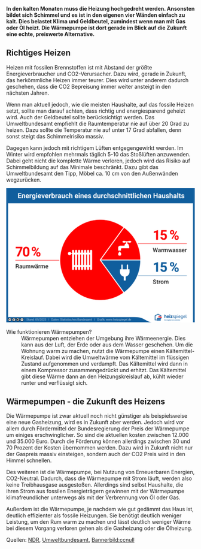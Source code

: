 **In den kalten Monaten muss die Heizung hochgedreht werden. Ansonsten bildet sich Schimmel und es ist in den eigenen vier Wänden einfach zu kalt. Dies belastet Klima und Geldbeutel, zumindest wenn man mit Gas oder Öl heizt. Die Wärmepumpe ist dort gerade im Blick auf die Zukunft eine echte, preiswerte Alternative.** 

 
## Richtiges Heizen 

 
Heizen mit fossilen Brennstoffen ist mit Abstand der größte Energieverbraucher und CO2-Verursacher. Dazu wird, gerade in Zukunft, das herkömmliche Heizen immer teurer. Dies wird unter anderem dadurch geschehen, dass die CO2 Bepreisung immer weiter ansteigt in den nächsten Jahren. 

 
Wenn man aktuell jedoch, wie die meisten Haushalte, auf das fossile Heizen setzt, sollte man darauf achten, dass richtig und energiesparend geheizt wird. Auch der Geldbeutel sollte berücksichtigt werden. Das Umweltbundesamt empfiehlt die Raumtemperatur nie auf über 20 Grad zu heizen. Dazu sollte die Temperatur nie auf unter 17 Grad abfallen, denn sonst steigt das Schimmelrisiko massiv. 

 
 Dagegen kann jedoch mit richtigem Lüften entgegengewirkt werden. Im Winter wird empfohlen mehrmals täglich 5-10 das Stoßlüften anzuwenden. Dabei geht nicht die komplette Wärme verloren, jedoch wird das Risiko auf Schimmelbildung auf das Minimale beschränkt. Dazu gibt das Umweltbundesamt den Tipp, Möbel ca. 10 cm von den Außenwänden wegzurücken. 

 
![Energieverbrauch eines durchschnittlichen Haushalts](/assets/images/energieverbrauch-haushalte.jpg)  

 
<dl itemscope itemtype="https://schema.org/FAQPage">
    <div itemscope itemprop="mainEntity" itemtype="https://schema.org/Question">
        <dt itemprop="name">Wie funktionieren Wärmepumpen?</dt>
        <dd itemprop="acceptedAnswer" itemscope itemtype="https://schema.org/Answer">
            <div itemprop="text">Wärmepumpen entziehen der Umgebung ihre Wärmeenergie. Dies kann aus der Luft, der Erde oder aus dem Wasser geschehen. Um die Wohnung warm zu machen, nutzt die Wärmepumpe einen Kältemittel-Kreislauf. Dabei wird die Umweltwärme vom Kältemittel im flüssigen Zustand aufgenommen und verdampft. Das Kältemittel wird dann in einem Kompressor zusammengedrückt und erhitzt. Das Kältemittel gibt diese Wärme dann an den Heizungskreislauf ab, kühlt wieder runter und verflüssigt sich.</div>
        </dd>
    </div>
</dl>

 
## Wärmepumpen - die Zukunft des Heizens 

 
Die Wärmepumpe ist zwar aktuell noch nicht günstiger als beispielsweise eine neue Gasheizung, wird es in Zukunft aber werden. Jedoch wird vor allem durch Fördermittel der Bundesregierung der Preis der Wärmepumpe um einiges erschwinglicher. So sind die aktuellen kosten zwischen 12.000 und 35.000 Euro. Durch die Förderung können allerdings zwischen 30 und 70 Prozent der Kosten übernommen werden. Dazu wird in Zukunft nicht nur der Gaspreis massiv einsteigen, sondern auch der CO2 Preis wird in den Himmel schnellen. 

 
Des weiteren ist die Wärmepumpe, bei Nutzung von Erneuerbaren Energien, CO2-Neutral. Dadurch, dass die Wärmepumpe mit Strom läuft, werden also keine Treibhausgase ausgestoßen. Allerdings sind selbst Haushalte, die ihren Strom aus fossilen Energieträgern gewinnen mit der Wärmepumpe klimafreundlicher unterwegs als mit der Verbrennung von Öl oder Gas. 

 
Außerdem ist die Wärmepumpe, je nachdem wie gut gedämmt das Haus ist, deutlich effizienter als fossile Heizungen. Sie benötigt deutlich weniger Leistung, um den Rum warm zu machen und lässt deutlich weniger Wärme bei diesem Vorgang verloren gehen als die Gasheizung oder die Ölheizung. 

Quellen: [NDR](https://www.ndr.de/ratgeber/verbraucher/Mit-Waermepumpen-heizen-Kosten-Technik-Vor-und-Nachteile,waermepumpen106.html), [Umweltbundesamt](https://www.umweltbundesamt.de/umwelttipps-fuer-den-alltag/heizen-bauen/heizen-raumtemperatur ), [Bannerbild:ccnull](https://ccnull.de/foto/waermepumpe-und-energieausweis/1088853)
